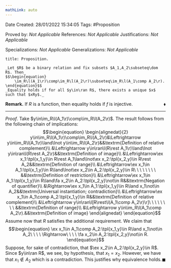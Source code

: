 ```yaml
---
mathLink: auto
---
```


<div class="topSpace"></div>

Date Created: 28/01/2022 15:34:05
Tags: #Proposition

Proved by: _Not Applicable_
References: _Not Applicable_
Justifications: _Not Applicable_

Specializations: _Not Applicable_
Generalizations: _Not Applicable_

``` ad-Proposition
title: Proposition.

_Let $R$ be a binary relation and fix subsets $A_1,A_2\subseteq\dom R$. Then_
$$\begin{equation}
    \im_R\l(A_1\r)\comp\im_R\l(A_2\r)\subseteq\im_R\l(A_1\comp A_2\r).
\end{equation}$$
_Equality holds if for all $y\in\ran R$, there exists a unique $x$ such that $xRy$._

```

**Remark.** If $R$ is a function, then equality holds if $f$ is injective.<span style="float:right;">$\blacklozenge$</span>

---

_Proof_. Take $y\in\im_R\l(A_1\r)\comp\im_R\l(A_2\r)$. The result follows from the following chain of implications:
$$\begin{equation}
    \begin{alignedat}{2}
        y\in\im_R\l(A_1\r)\comp\im_R\l(A_2\r)&\Leftrightarrow y\in\im_R\l(A_1\r)\land\lnot y\in\im_R\l(A_2\r)&&\textrm{Definition of relative complement}\\
        &\Leftrightarrow y\in\ran\l(R\rest A_1\r)\land\lnot y\in\ran\l(R\rest A_2\r)&&\textrm{Definition of image}\\
        &\Leftrightarrow\ex x_1:\tpl{x_1,y}\in R\rest A_1\land\lnot\ex x_2:\tpl{x_2,y}\in R\rest A_2&&\textrm{Definition of range}\\
        &\Leftrightarrow\ex x_1\in A_1:\tpl{x_1,y}\in R\land\lnot\ex x_2\in A_2:\tpl{x_2,y}\in R\ \ \ \ \ \ \ \ &&\textrm{Definition of restriction}\\
        &\Leftrightarrow\ex x_1\in A_1:\tpl{x_1,y}\in R\land\fa x_2\in A_2:\tpl{x_2,y}\not\in R&&\textrm{Negation of quantifier}\\
        &\Rightarrow\ex x_1\in A_1:\tpl{x_1,y}\in R\land x_1\not\in A_2&&\textrm{Universal instantiation; contradiction}\\
        &\Leftrightarrow\ex x_1\in A_1\comp A_2:\tpl{x_1,y}\in R&&\textrm{Definition of relative complement}\\
        &\Leftrightarrow y\in\ran\l[R\rest\l(A_1\comp A_2\r)\r]\ \ \ \ \ \ \ \ &&\textrm{Definition of range}\\
        &\Leftrightarrow y\in\im_R\l(A_1\comp A_2\r).&&\textrm{Definition of image}
    \end{alignedat}   
\end{equation}$$
Assume now that $R$ satisfies the additional requirement. We claim that
$$\begin{equation}
    \ex x_1\in A_1\comp A_2:\tpl{x_1,y}\in R\land x_1\not\in A_2\ \ \ \ \Rightarrow\ \ \ \ \fa x_2\in A_2:\tpl{x_2,y}\not\in R.
\end{equation}$$
Suppose, for sake of contradiction, that $\ex x_2\in A_2:\tpl{x_2,y}\in R$. Since $y\in\ran R$, we see, by hypothesis, that $x_1=x_2$. However, we have that $x_1\not\in A_2$ which is a contradiction. This justifies why equivalence holds.<span style="float:right;">$\blacksquare$</span>
